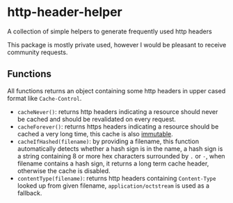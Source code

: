 # http-header-helper

A collection of simple helpers to generate frequently used http headers

This package is mostly private used, however I would be pleasant to receive community requests.

## Functions

All functions returns an object containing some http headers in upper cased format like `Cache-Control`.

- `cacheNever()`: returns http headers indicating a resource should never be cached and should be revalidated on every request.
- `cacheForever()`: returns https headers indicating a resource should be cached a very long time, this cache is also [immutable](https://hacks.mozilla.org/2017/01/using-immutable-caching-to-speed-up-the-web/).
- `cacheIfHashed(filename)`: by providing a filename, this function automatically detects whether a hash sign is in the name, a hash sign is a string containing 8 or more hex characters surrounded by `.` or `-`, when filename contains a hash sign, it returns a long term cache header, otherwise the cache is disabled.
- `contentType(filename)`: returns http headers containing `Content-Type` looked up from given filename, `application/octstream` is used as a fallback.
